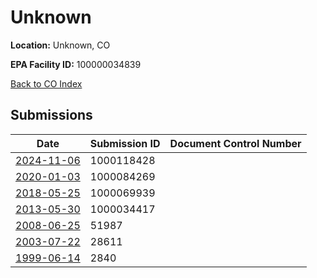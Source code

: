 # Unknown

**Location:** Unknown, CO

**EPA Facility ID:** 100000034839

[Back to CO Index](../../index.md)

## Submissions

| Date | Submission ID | Document Control Number |
|------|--------------|-------------------------|
| [2024-11-06](submissions/1000118428.md) | 1000118428 |  |
| [2020-01-03](submissions/1000084269.md) | 1000084269 |  |
| [2018-05-25](submissions/1000069939.md) | 1000069939 |  |
| [2013-05-30](submissions/1000034417.md) | 1000034417 |  |
| [2008-06-25](submissions/51987.md) | 51987 |  |
| [2003-07-22](submissions/28611.md) | 28611 |  |
| [1999-06-14](submissions/2840.md) | 2840 |  |
